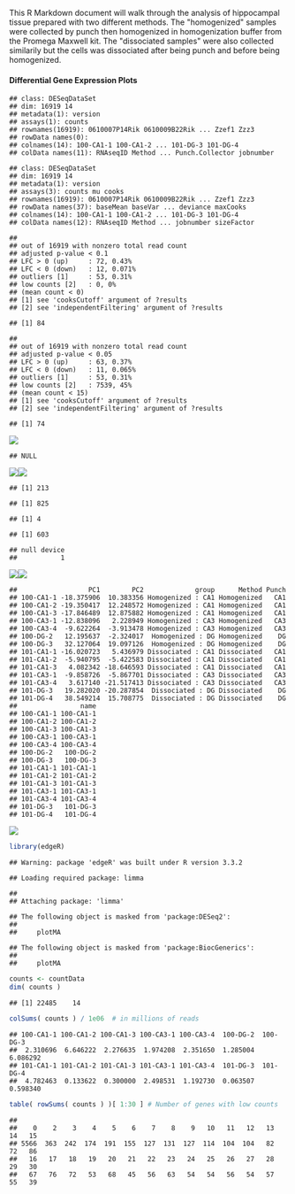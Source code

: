This R Markdown document will walk through the analysis of hippocampal tissue prepared with two different methods. The "homogenized" samples were collected by punch then homogenized in homogenization buffer from the Promega Maxwell kit. The "dissociated samples" were also collected similarily but the cells was dissociated after being punch and before being homogenized.

#### Differential Gene Expression Plots

    ## class: DESeqDataSet 
    ## dim: 16919 14 
    ## metadata(1): version
    ## assays(1): counts
    ## rownames(16919): 0610007P14Rik 0610009B22Rik ... Zzef1 Zzz3
    ## rowData names(0):
    ## colnames(14): 100-CA1-1 100-CA1-2 ... 101-DG-3 101-DG-4
    ## colData names(11): RNAseqID Method ... Punch.Collector jobnumber

    ## class: DESeqDataSet 
    ## dim: 16919 14 
    ## metadata(1): version
    ## assays(3): counts mu cooks
    ## rownames(16919): 0610007P14Rik 0610009B22Rik ... Zzef1 Zzz3
    ## rowData names(37): baseMean baseVar ... deviance maxCooks
    ## colnames(14): 100-CA1-1 100-CA1-2 ... 101-DG-3 101-DG-4
    ## colData names(12): RNAseqID Method ... jobnumber sizeFactor

    ## 
    ## out of 16919 with nonzero total read count
    ## adjusted p-value < 0.1
    ## LFC > 0 (up)     : 72, 0.43% 
    ## LFC < 0 (down)   : 12, 0.071% 
    ## outliers [1]     : 53, 0.31% 
    ## low counts [2]   : 0, 0% 
    ## (mean count < 0)
    ## [1] see 'cooksCutoff' argument of ?results
    ## [2] see 'independentFiltering' argument of ?results

    ## [1] 84

    ## 
    ## out of 16919 with nonzero total read count
    ## adjusted p-value < 0.05
    ## LFC > 0 (up)     : 63, 0.37% 
    ## LFC < 0 (down)   : 11, 0.065% 
    ## outliers [1]     : 53, 0.31% 
    ## low counts [2]   : 7539, 45% 
    ## (mean count < 15)
    ## [1] see 'cooksCutoff' argument of ?results
    ## [2] see 'independentFiltering' argument of ?results

    ## [1] 74

![](../figures/allregions_onlyhomodiss/DifferentialGeneExpressionAnalysis-1.png)

    ## NULL

![](../figures/allregions_onlyhomodiss/DifferentialGeneExpressionAnalysis-2.png)![](../figures/allregions_onlyhomodiss/DifferentialGeneExpressionAnalysis-3.png)

    ## [1] 213

    ## [1] 825

    ## [1] 4

    ## [1] 603

    ## null device 
    ##           1

![](../figures/allregions_onlyhomodiss/Heatmap100DEgenes-1.png)![](../figures/allregions_onlyhomodiss/Heatmap100DEgenes-2.png)

    ##                  PC1        PC2             group      Method Punch
    ## 100-CA1-1 -18.375906  10.383356 Homogenized : CA1 Homogenized   CA1
    ## 100-CA1-2 -19.350417  12.248572 Homogenized : CA1 Homogenized   CA1
    ## 100-CA1-3 -17.846489  12.875882 Homogenized : CA1 Homogenized   CA1
    ## 100-CA3-1 -12.838096   2.228949 Homogenized : CA3 Homogenized   CA3
    ## 100-CA3-4  -9.622264  -3.913478 Homogenized : CA3 Homogenized   CA3
    ## 100-DG-2   12.195637  -2.324017  Homogenized : DG Homogenized    DG
    ## 100-DG-3   32.127064  19.097126  Homogenized : DG Homogenized    DG
    ## 101-CA1-1 -16.020723   5.436979 Dissociated : CA1 Dissociated   CA1
    ## 101-CA1-2  -5.940795  -5.422583 Dissociated : CA1 Dissociated   CA1
    ## 101-CA1-3   4.082342 -18.646593 Dissociated : CA1 Dissociated   CA1
    ## 101-CA3-1  -9.858726  -5.867701 Dissociated : CA3 Dissociated   CA3
    ## 101-CA3-4   3.617140 -21.517413 Dissociated : CA3 Dissociated   CA3
    ## 101-DG-3   19.282020 -20.287854  Dissociated : DG Dissociated    DG
    ## 101-DG-4   38.549214  15.708775  Dissociated : DG Dissociated    DG
    ##                name
    ## 100-CA1-1 100-CA1-1
    ## 100-CA1-2 100-CA1-2
    ## 100-CA1-3 100-CA1-3
    ## 100-CA3-1 100-CA3-1
    ## 100-CA3-4 100-CA3-4
    ## 100-DG-2   100-DG-2
    ## 100-DG-3   100-DG-3
    ## 101-CA1-1 101-CA1-1
    ## 101-CA1-2 101-CA1-2
    ## 101-CA1-3 101-CA1-3
    ## 101-CA3-1 101-CA3-1
    ## 101-CA3-4 101-CA3-4
    ## 101-DG-3   101-DG-3
    ## 101-DG-4   101-DG-4

![](../figures/allregions_onlyhomodiss/PCA-1.png)

``` r
library(edgeR)
```

    ## Warning: package 'edgeR' was built under R version 3.3.2

    ## Loading required package: limma

    ## 
    ## Attaching package: 'limma'

    ## The following object is masked from 'package:DESeq2':
    ## 
    ##     plotMA

    ## The following object is masked from 'package:BiocGenerics':
    ## 
    ##     plotMA

``` r
counts <- countData
dim( counts )
```

    ## [1] 22485    14

``` r
colSums( counts ) / 1e06  # in millions of reads
```

    ## 100-CA1-1 100-CA1-2 100-CA1-3 100-CA3-1 100-CA3-4  100-DG-2  100-DG-3 
    ##  2.310696  6.646222  2.276635  1.974208  2.351650  1.285004  6.086292 
    ## 101-CA1-1 101-CA1-2 101-CA1-3 101-CA3-1 101-CA3-4  101-DG-3  101-DG-4 
    ##  4.782463  0.133622  0.300000  2.498531  1.192730  0.063507  0.598340

``` r
table( rowSums( counts ) )[ 1:30 ] # Number of genes with low counts
```

    ## 
    ##    0    2    3    4    5    6    7    8    9   10   11   12   13   14   15 
    ## 5566  363  242  174  191  155  127  131  127  114  104  104   82   72   86 
    ##   16   17   18   19   20   21   22   23   24   25   26   27   28   29   30 
    ##   67   76   72   53   68   45   56   63   54   54   56   54   57   55   39

